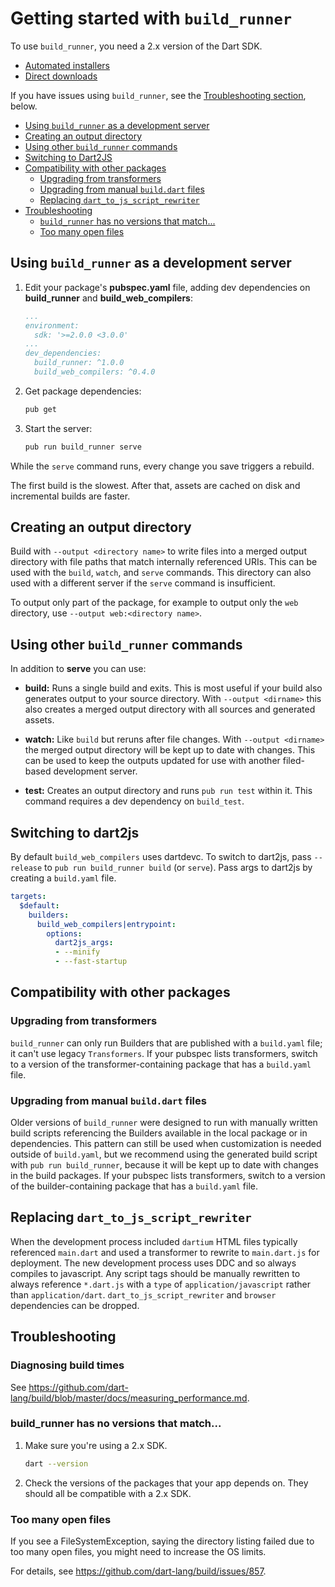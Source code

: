# Getting started with `build_runner`

To use `build_runner`, you need a 2.x version of
the Dart SDK.

* [Automated installers](https://www.dartlang.org/install#automated-installation-and-updates)
* [Direct downloads](https://www.dartlang.org/install/archive#dev-channel)

If you have issues using `build_runner`, see the
[Troubleshooting section](#troubleshooting), below.

* [Using `build_runner` as a development server](#using-build_runner-as-a-development-server)
* [Creating an output directory](#creating-an-output-directory)
* [Using other `build_runner` commands](#using-other-build_runner-commands)
* [Switching to Dart2JS](#switching-to-dart2js)
* [Compatibility with other packages](#compatibility-with-other-packages)
  * [Upgrading from transformers](#upgrading-from-transformers)
  * [Upgrading from manual `build.dart` files](#upgrading-from-manual-builddart-files)
  * [Replacing `dart_to_js_script_rewriter`](#replacing-dart_to_js_script_rewriter)
* [Troubleshooting](#troubleshooting)
  * [`build_runner` has no versions that match...](#build_runner-has-no-versions-that-match)
  * [Too many open files](#too-many-open-files)

## Using `build_runner` as a development server

1. Edit your package's **pubspec.yaml** file,
   adding dev dependencies on **build_runner** and **build_web_compilers**:

   ```yaml
   ...
   environment:
     sdk: '>=2.0.0 <3.0.0'
   ...
   dev_dependencies:
     build_runner: ^1.0.0
     build_web_compilers: ^0.4.0
   ```

2. Get package dependencies:

   ```sh
   pub get
   ```

3. Start the server:

   ```sh
   pub run build_runner serve
   ```

While the `serve` command runs, every change you save triggers a rebuild.

The first build is the slowest. After that, assets are cached on disk and
incremental builds are faster.

## Creating an output directory

Build with `--output <directory name>` to write files into a merged output
directory with file paths that match internally referenced URIs. This can be
used with the `build`, `watch`, and `serve` commands. This directory can also
used with a different server if the `serve` command is insufficient.

To output only part of the package, for example to output only the `web`
directory, use `--output web:<directory name>`.

## Using other `build_runner` commands

In addition to **serve** you can use:

- **build:** Runs a single build and exits. This is most useful if your build
  also generates output to your source directory. With `--output <dirname>` this
  also creates a merged output directory with all sources and generated assets.

- **watch:** Like `build` but reruns after file changes. With
  `--output <dirname>` the merged output directory will be kept up to date with
  changes. This can be used to keep the outputs updated for use with another
  filed-based development server.

- **test:** Creates an output directory and runs `pub run test` within it.
  This command requires a dev dependency on `build_test`.

## Switching to dart2js

By default `build_web_compilers` uses dartdevc. To switch to dart2js, pass
`--release` to `pub run build_runner build` (or `serve`). Pass args to dart2js
by creating a `build.yaml` file.

```yaml
targets:
  $default:
    builders:
      build_web_compilers|entrypoint:
        options:
          dart2js_args:
          - --minify
          - --fast-startup
```

## Compatibility with other packages

### Upgrading from transformers

`build_runner` can only run Builders that are published with a `build.yaml`
file; it can't use legacy `Transformers`. If your pubspec lists transformers,
switch to a version of the transformer-containing package that has a
`build.yaml` file.

### Upgrading from manual `build.dart` files

Older versions of `build_runner` were designed to run with manually written
build scripts referencing the Builders available in the local package or in
dependencies. This pattern can still be used when customization is needed
outside of `build.yaml`, but we recommend using the generated build script
with `pub run build_runner`, because it will be kept up to date with changes
in the build packages. If your pubspec lists transformers, switch to a version of
the builder-containing package that has a `build.yaml` file.

## Replacing `dart_to_js_script_rewriter`

When the development process included `dartium` HTML files typically referenced
`main.dart` and used a transformer to rewrite to `main.dart.js` for deployment.
The new development process uses DDC and so always compiles to javascript. Any
script tags should be manually rewritten to always reference `*.dart.js` with a
`type` of `application/javascript` rather than `application/dart`.
`dart_to_js_script_rewriter` and `browser` dependencies can be dropped.


## Troubleshooting

<!-- summarize here. -->

### Diagnosing build times

See
<https://github.com/dart-lang/build/blob/master/docs/measuring_performance.md>.

### build_runner has no versions that match...

1. Make sure you're using a 2.x SDK.

   ```sh
   dart --version
   ```

2. Check the versions of the packages that your app depends on.
   They should all be compatible with a 2.x SDK.


### Too many open files

If you see a FileSystemException, saying the directory listing failed
due to too many open files, you might need to increase the OS limits.

For details, see <https://github.com/dart-lang/build/issues/857>.
